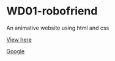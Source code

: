 # WD01-robofriend
An animative website using html and css

[View here](https://www.robofriend.surge.sh)


[Google](google.com)